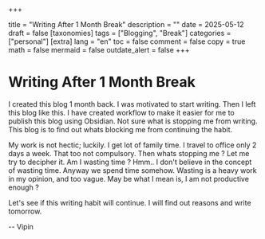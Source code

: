 
+++

title = "Writing After 1 Month Break"
description = ""
date = 2025-05-12
draft = false
[taxonomies]
tags = ["Blogging", "Break"]
categories = ["personal"]
[extra]
lang = "en"
toc = false
comment = false
copy = true
math = false
mermaid = false
outdate_alert = false
+++
# Writing After 1 Month Break

I created this blog 1 month back. I was motivated to start writing. Then I left this blog like this.
I have created workflow to make it easier for me to publish this blog using Obsidian. Not sure what is stopping me from writing. This blog is to find out whats blocking me from continuing the habit. 

My work is not hectic; luckily. I get lot of family time. I travel to office only 2 days a week. That too not compulsory. Then whats stopping me ? Let me try to decipher it. Am I wasting time ? 
Hmm.. I don't believe in the concept of wasting time. Anyway we spend time somehow. Wasting is a heavy work in my opinion, and too vague. May be what I mean is, I am not productive enough ?

Let's see if this writing habit will continue. I will find out reasons and write tomorrow. 

--
Vipin